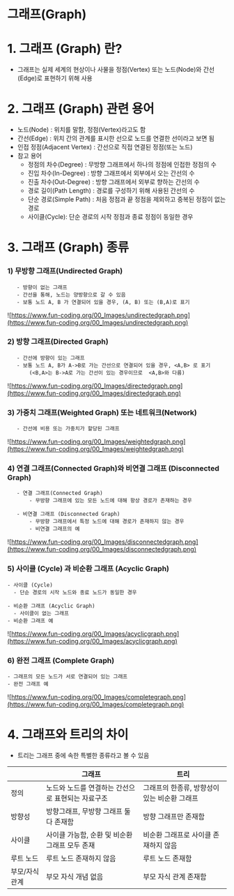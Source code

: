 # 그래프(Graph)

# 1. 그래프 (Graph) 란?

- 그래프는 실제 세계의 현상이나 사물을 정점(Vertex) 또는 노드(Node)와 간선(Edge)로 표현하기 위해 사용

# 2. 그래프 (Graph) 관련 용어

- 노드(Node) : 위치를 말함, 정점(Vertex)라고도 함
- 간선(Edge) : 위치 간의 관계를 표시한 선으로 노드를 연결한 선이라고 보면 됨
- 인접 정점(Adjacent Vertex) : 간선으로 직접 연결된 정점(또는 노드)
- 참고 용어
    - 정점의 차수(Degree) : 무방향 그래프에서 하나의 정점에 인접한 정점의 수
    - 진입 차수(In-Degree) : 방향 그래프에서 외부에서 오는 간선의 수
    - 진출 차수(Out-Degree) : 방향 그래프에서 외부로 향하는 간선의 수
    - 경로 길이(Path Length) : 경로를 구성하기 위해 사용된 간선의 수
    - 단순 경로(Simple Path) : 처음 정점과 끝 정점을 제외하고 중복된 정점이 없는 경로
    - 사이클(Cycle): 단순 경로의 시작 정점과 종료 정점이 동일한 경우

# 3. 그래프 (Graph) 종류

### 1) 무방향 그래프(Undirected Graph)

```
   - 방향이 없는 그래프
   - 간선을 통해, 노드는 양방향으로 갈 수 있음
   - 보통 노드 A, B 가 연결되어 있을 경우, (A, B) 또는 (B,A)로 표기

```

![https://www.fun-coding.org/00_Images/undirectedgraph.png](https://www.fun-coding.org/00_Images/undirectedgraph.png)

### 2) 방향 그래프(Directed Graph)

```
   - 간선에 방향이 있는 그래프
   - 보통 노드 A, B가 A->B로 가는 간선으로 연결되어 있을 경우, <A,B> 로 표기
       (<B,A>는 B->A로 가는 간선이 있는 경우이므로  <A,B>와 다름)

```

![https://www.fun-coding.org/00_Images/directedgraph.png](https://www.fun-coding.org/00_Images/directedgraph.png)

### 3) 가중치 그래프(Weighted Graph) 또는 네트워크(Network)

```
   - 간선에 비용 또는 가중치가 할당된 그래프

```

![https://www.fun-coding.org/00_Images/weightedgraph.png](https://www.fun-coding.org/00_Images/weightedgraph.png)

### 4) 연결 그래프(Connected Graph)와 비연결 그래프 (Disconnected Graph)

```
   - 연결 그래프(Connected Graph)
       - 무방향 그래프에 있는 모든 노드에 대해 항상 경로가 존재하는 경우

   - 비연결 그래프 (Disconnected Graph)
       - 무방향 그래프에서 특정 노드에 대해 경로가 존재하지 않는 경우
       - 비연결 그래프의 예

```

![https://www.fun-coding.org/00_Images/disconnectedgraph.png](https://www.fun-coding.org/00_Images/disconnectedgraph.png)

### 5) 사이클 (Cycle) 과 비순환 그래프 (Acyclic Graph)

```
- 사이클 (Cycle)
  - 단순 경로의 시작 노드와 종료 노드가 동일한 경우

- 비순환 그래프 (Acyclic Graph)
  - 사이클이 없는 그래프
- 비순환 그래프 예

```

![https://www.fun-coding.org/00_Images/acyclicgraph.png](https://www.fun-coding.org/00_Images/acyclicgraph.png)

### 6) 완전 그래프 (Complete Graph)

```
- 그래프의 모든 노드가 서로 연결되어 있는 그래프
- 완전 그래프 예
```

![https://www.fun-coding.org/00_Images/completegraph.png](https://www.fun-coding.org/00_Images/completegraph.png)

# 4. 그래프와 트리의 차이

- 트리는 그래프 중에 속한 특별한 종류라고 볼 수 있음

|  | 그래프 | 트리 |
| --- | --- | --- |
| 정의 | 노드와 노드를 연결하는 간선으로 표현되는 자료구조 | 그래프의 한종류, 방향성이 있는 비순환 그래프 |
| 방향성 | 방향그래프, 무방향 그래프 둘다 존재함 | 방향 그래프만 존재함 |
| 사이클 | 사이클 가능함, 순환 및 비순환 그래프 모두 존재 | 비순환 그래프로 사이클 존재하지 않음 |
| 루트 노드 | 루트 노드 존재하지 않음  | 루트 노드 존재함 |
| 부모/자식 관계 | 부모 자식 개념 없음  | 부모 자식 관계 존재함 |